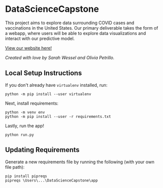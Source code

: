 # DataScienceCapstone

This project aims to explore data surrounding COVID cases and vaccinations in the United States. Our primary deliverable takes the form of a webapp, where users will be able to explore data visualizations and interact with our predictive model. 

[View our website here!](https://capstone-covid-predictions.herokuapp.com) 

_Created with love by Sarah Wessel and Olivia Petrillo._

## Local Setup Instructions
If you don't already have `virtualenv` installed, run: 
```
python -m pip install --user virtualenv
``` 

Next, install requirements:
```
python -m venv env
python -m pip install --user -r requirements.txt
```

Lastly, run the app! 
```
python run.py
```

## Updating Requirements
Generate a new requirements file by running the following (with your own file path):
```
pip install pipreqs
pipreqs \Users\...\DataScienceCapstone\app
```